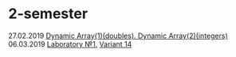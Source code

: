 # 2-semester
27.02.2019 <a href="https://github.com/D-Tsivako/Homework_1_course/tree/master/27.02.2019">Dynamic Array(1)(doubles). Dynamic Array(2)(integers)</a>
06.03.2019 <a href="https://github.com/D-Tsivako/Homework_1_course/tree/master/06.03.2019">Laboratory №1.</a> <a href="https://github.com/AnzhelikaKravchuk/2018-2019.MMF.BSU/tree/master/1%20course">Variant 14</a>
